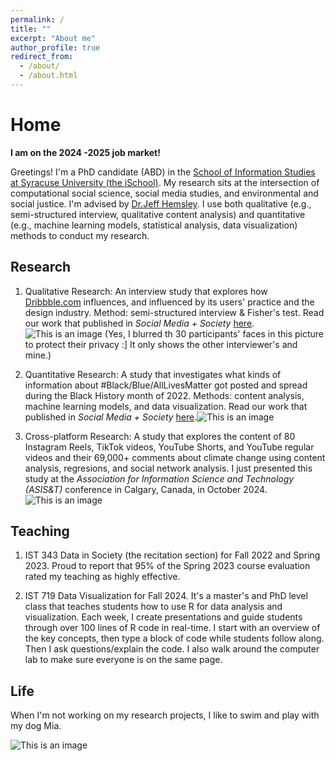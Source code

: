 ```yaml
---
permalink: /
title: ""
excerpt: "About me"
author_profile: true
redirect_from: 
  - /about/
  - /about.html
---
```


# Home

**I am on the 2024 -2025 job market!** 

Greetings! I'm a PhD candidate (ABD) in the [School of Information Studies at Syracuse University (the iSchool)](https://ischool.syr.edu). My research sits at the intersection of computational social science, social media studies, and environmental and social justice. I'm advised by [Dr.Jeff Hemsley](https://ischool.syr.edu/jeff-hemsley/). I use both qualitative (e.g., semi-structured interview, qualitative content analysis) and quantitative (e.g., machine learning models, statistical analysis, data visualization) methods to conduct my research.

## Research

1. Qualitative Research: An interview study that explores how [Dribbble.com](https://dribbble.com) influences, and influenced by its users' practice and the design industry. Method: semi-structured interview & Fisher's test. Read our work that published in _Social Media + Society_ [here](https://journals.sagepub.com/doi/pdf/10.1177/20563051241228601). ![This is an image](https://yiran-duan.github.io/images/dribbble.jpg)
(Yes, I blurred th 30 participants' faces in this picture to protect their privacy :] It only shows the other interviewer's and mine.)

2. Quantitative Research: A study that investigates what kinds of information about #Black/Blue/AllLivesMatter got posted and spread during the Black History month of 2022. Methods: content analysis, machine learning models, and data visualization. Read our work that published in _Social Media + Society_ [here](https://journals.sagepub.com/doi/pdf/10.1177/20563051241242799).![This is an image](https://yiran-duan.github.io/images/BLM-SMS-journal-pic.png)

3. Cross-platform Research: A study that explores the content of 80 Instagram Reels, TikTok videos, YouTube Shorts, and YouTube regular videos and their 69,000+ comments about climate change using content analysis, regresions, and social network analysis. I just presented this study at the _Association for Information Science and Technology (ASIS&T)_ conference in Calgary, Canada, in October 2024. 
![This is an image](https://yiran-duan.github.io/images/asist-cross-platform.png)

## Teaching

1. IST 343 Data in Society (the recitation section) for Fall 2022 and Spring 2023. Proud to report that 95% of the Spring 2023 course evaluation rated my teaching as highly effective.

2. IST 719 Data Visualization for Fall 2024. It's a master's and PhD level class that teaches students how to use R for data analysis and visualization. Each week, I create presentations and guide students through over 100 lines of R code in real-time. I start with an overview of the key concepts, then type a block of code while students follow along. Then I ask questions/explain the code. I also walk around the computer lab to make sure everyone is on the same page.  

## Life

When I'm not working on my research projects, I like to swim and play with my dog Mia.

![This is an image](https://yiran-duan.github.io/images/Mia-copy.jpeg)


